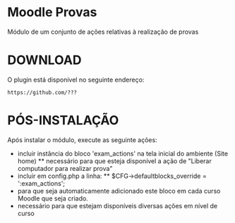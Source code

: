 Moodle Provas
=============

Módulo de um conjunto de ações relativas à realização de provas

DOWNLOAD
========

O plugin está disponível no seguinte endereço:

    https://github.com/???


PÓS-INSTALAÇÃO
==============

Após instalar o módulo, execute as seguinte ações:

* incluir instância do bloco 'exam_actions' na tela inicial do ambiente (Site home)
** necessário para que esteja disponível a ação de "Liberar computador para realizar prova"
* incluir em config.php a linha:
** $CFG->defaultblocks_override = ':exam_actions';
* para que seja automaticamente adicionado este bloco em cada curso Moodle que seja criado.
* necessário para que estejam disponíveis diversas ações em nível de curso
